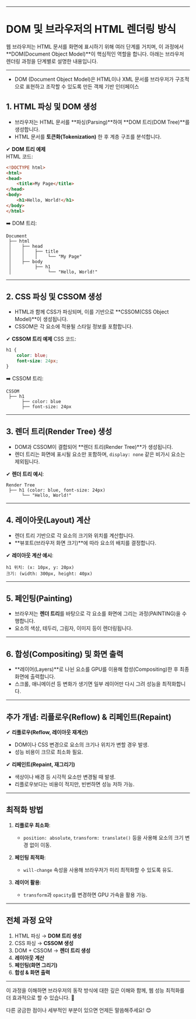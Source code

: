 
---

# **DOM 및 브라우저의 HTML 렌더링 방식**

웹 브라우저는 HTML 문서를 화면에 표시하기 위해 여러 단계를 거치며, 이 과정에서 **DOM(Document Object Model)**이 핵심적인 역할을 합니다. 아래는 브라우저 렌더링 과정을 단계별로 설명한 내용입니다.

---
- DOM (Document Object Model)은 HTML이나 XML 문서를 브라우저가 구조적으로 표현하고 조작할 수 있도록 만든 객체 기반 인터페이스

## **1. HTML 파싱 및 DOM 생성**

- 브라우저는 HTML 문서를 **파싱(Parsing)**하여 **DOM 트리(DOM Tree)**를 생성합니다.
- HTML 문서를 **토큰화(Tokenization)** 한 후 계층 구조를 분석합니다.

✔ **DOM 트리 예제**  
HTML 코드:
```html
<!DOCTYPE html>
<html>
<head>
    <title>My Page</title>
</head>
<body>
    <h1>Hello, World!</h1>
</body>
</html>
```

➡️ DOM 트리:
```
Document
 ├── html
 │    ├── head
 │    │    ├── title
 │    │    │    └── "My Page"
 │    ├── body
 │         ├── h1
 │              └── "Hello, World!"
```

---

## **2. CSS 파싱 및 CSSOM 생성**

- HTML과 함께 CSS가 파싱되며, 이를 기반으로 **CSSOM(CSS Object Model)**이 생성됩니다.
- CSSOM은 각 요소에 적용될 스타일 정보를 포함합니다.

✔ **CSSOM 트리 예제**
CSS 코드:
```css
h1 {
    color: blue;
    font-size: 24px;
}
```

➡️ CSSOM 트리:
```
CSSOM
 ├── h1
      ├── color: blue
      ├── font-size: 24px
```

---

## **3. 렌더 트리(Render Tree) 생성**

- DOM과 CSSOM이 결합되어 **렌더 트리(Render Tree)**가 생성됩니다.
- 렌더 트리는 화면에 표시될 요소만 포함하며, `display: none` 같은 비가시 요소는 제외됩니다.

✔ **렌더 트리 예시**:
```
Render Tree
 ├── h1 (color: blue, font-size: 24px)
      └── "Hello, World!"
```

---

## **4. 레이아웃(Layout) 계산**

- 렌더 트리 기반으로 각 요소의 크기와 위치를 계산합니다.
- **뷰포트(브라우저 화면 크기)**에 따라 요소의 배치를 결정합니다.

✔ **레이아웃 계산 예시**:
```
h1 위치: (x: 10px, y: 20px)
크기: (width: 300px, height: 40px)
```

---

## **5. 페인팅(Painting)**

- 브라우저는 **렌더 트리**를 바탕으로 각 요소를 화면에 그리는 과정(PAINTING)을 수행합니다.
- 요소의 색상, 테두리, 그림자, 이미지 등이 렌더링됩니다.

---

## **6. 합성(Compositing) 및 화면 출력**

- **레이어(Layers)**로 나뉜 요소를 GPU를 이용해 합성(Compositing)한 후 최종 화면에 출력합니다.
- 스크롤, 애니메이션 등 변화가 생기면 일부 레이어만 다시 그려 성능을 최적화합니다.

---

## **추가 개념: 리플로우(Reflow) & 리페인트(Repaint)**

✔ **리플로우(Reflow, 레이아웃 재계산)**
- DOM이나 CSS 변경으로 요소의 크기나 위치가 변할 경우 발생.
- 성능 비용이 크므로 최소화 필요.

✔ **리페인트(Repaint, 재그리기)**
- 색상이나 배경 등 시각적 요소만 변경될 때 발생.
- 리플로우보다는 비용이 적지만, 빈번하면 성능 저하 가능.

---

## **최적화 방법**

1. **리플로우 최소화**:
    - `position: absolute`, `transform: translate()` 등을 사용해 요소의 크기 변경 없이 이동.

2. **페인팅 최적화**:
    - `will-change` 속성을 사용해 브라우저가 미리 최적화할 수 있도록 유도.

3. **레이어 활용**:
    - `transform`과 `opacity`를 변경하면 GPU 가속을 활용 가능.

---

## **전체 과정 요약**

1. HTML 파싱 → **DOM 트리 생성**
2. CSS 파싱 → **CSSOM 생성**
3. DOM + CSSOM → **렌더 트리 생성**
4. **레이아웃 계산**
5. **페인팅(화면 그리기)**
6. **합성 & 화면 출력**

---

이 과정을 이해하면 브라우저의 동작 방식에 대한 깊은 이해와 함께, 웹 성능 최적화를 더 효과적으로 할 수 있습니다. 🚀

다른 궁금한 점이나 세부적인 부분이 있으면 언제든 말씀해주세요! 😊